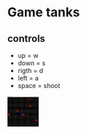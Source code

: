 # Game tanks 

## controls
- up = w
- down = s
- rigth = d
- left = a
- space = shoot

<img src="img/img01.jpg" width="70px" height="70px">